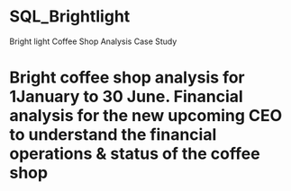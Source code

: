 # SQL_Brightlight
Bright light Coffee Shop Analysis Case Study
# Bright coffee shop analysis for 1January to 30 June. Financial analysis for the new upcoming CEO to understand the financial operations & status of the coffee shop

